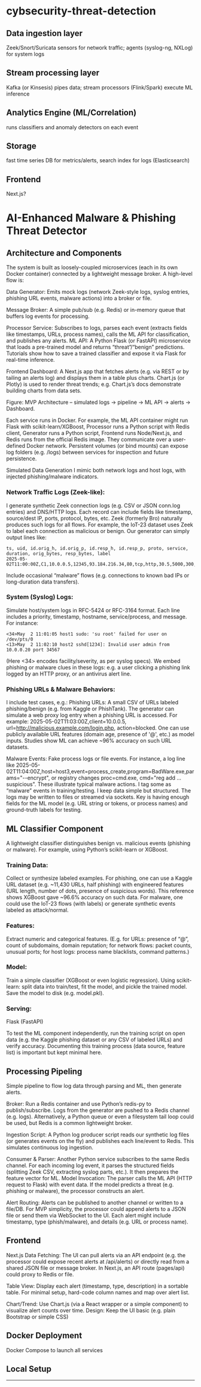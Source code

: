 # cybsecurity-threat-detection

## Data ingestion layer
Zeek/Snort/Suricata sensors for network traffic; agents (syslog-ng, NXLog) for system logs

## Stream processing layer
Kafka (or Kinsesis) pipes data; stream processors (Flink/Spark) execute ML inference

## Analytics Engine (ML/Correlation)
runs classifiers and anomaly detectors on each event

## Storage
fast time series DB for metrics/alerts, search index for logs (Elasticsearch)

## Frontend
Next.js?

# AI-Enhanced Malware & Phishing Threat Detector

## Architecture and Components
The system is built as loosely-coupled microservices (each in its own Docker container) connected by a lightweight message broker. A high-level flow is:

Data Generator: Emits mock logs (network Zeek-style logs, syslog entries, phishing URL events, malware actions) into a broker or file.

Message Broker: A simple pub/sub (e.g. Redis) or in-memory queue that buffers log events for processing.

Processor Service: Subscribes to logs, parses each event (extracts fields like timestamps, URLs, process names), calls the ML API for classification, and publishes any alerts.
ML API: A Python Flask (or FastAPI) microservice that loads a pre-trained model and returns “threat”/“benign” predictions. Tutorials show how to save a trained classifier and expose it via Flask for real-time inference.

Frontend Dashboard: A Next.js app that fetches alerts (e.g. via REST or by tailing an alerts log) and displays them in a table plus charts. Chart.js (or Plotly) is used to render threat trends; e.g. Chart.js’s docs demonstrate building charts from data sets.

Figure: MVP Architecture – simulated logs → pipeline → ML API → alerts → Dashboard. 

Each service runs in Docker. For example, the ML API container might run Flask with scikit-learn/XGBoost, Processor runs a Python script with Redis client, Generator runs a Python script, Frontend runs Node/Next.js, and Redis runs from the official Redis image. They communicate over a user-defined Docker network. Persistent volumes (or bind mounts) can expose log folders (e.g. /logs) between services for inspection and future persistence.

Simulated Data Generation
I mimic both network logs and host logs, with injected phishing/malware indicators.

### Network Traffic Logs (Zeek-like): 
I generate synthetic Zeek connection logs (e.g. CSV or JSON conn.log entries) and DNS/HTTP logs. Each record can include fields like timestamp, source/dest IP, ports, protocol, bytes, etc. Zeek (formerly Bro) naturally produces such logs for all flows. For example, the IoT-23 dataset uses Zeek to label each connection as malicious or benign. Our generator can simply output lines like:
```
ts, uid, id.orig_h, id.orig_p, id.resp_h, id.resp_p, proto, service, duration, orig_bytes, resp_bytes, label
2025-05-02T11:00:00Z,C1,10.0.0.5,12345,93.184.216.34,80,tcp,http,30.5,5000,300,benign
```
Include occasional “malware” flows (e.g. connections to known bad IPs or long-duration data transfers).

### System (Syslog) Logs: 
Simulate host/system logs in RFC-5424 or RFC-3164 format. Each line includes a priority, timestamp, hostname, service/process, and message. For instance:

```
<34>May  2 11:01:05 host1 sudo: 'su root' failed for user on /dev/pts/0
<13>May  2 11:02:10 host2 sshd[1234]: Invalid user admin from 10.0.0.20 port 34567
```

(Here <34> encodes facility/severity, as per syslog specs). We embed phishing or malware clues in these logs: e.g. a user clicking a phishing link logged by an HTTP proxy, or an antivirus alert line.

### Phishing URLs & Malware Behaviors: 
I include test cases, e.g.:
Phishing URLs: A small CSV of URLs labeled phishing/benign (e.g. from Kaggle or PhishTank). The generator can simulate a web proxy log entry when a phishing URL is accessed. For example: 2025-05-02T11:03:00Z,client=10.0.0.5, url=http://malicious.example.com/login.php, action=blocked. One can use publicly available URL features (domain age, presence of '@', etc.) as model inputs. Studies show ML can achieve ~96% accuracy on such URL datasets.

Malware Events: Fake process logs or file events. For instance, a log line like 2025-05-02T11:04:00Z,host=host3,event=process_create,program=BadWare.exe,params="--encrypt", or registry changes proc=cmd.exe, cmd="reg add ... suspicious". These illustrate typical malware actions. I tag some as “malware” events in training/testing.
I keep data simple but structured. The logs may be written to files or streamed via sockets. Key is having enough fields for the ML model (e.g. URL string or tokens, or process names) and ground-truth labels for testing.


## ML Classifier Component
A lightweight classifier distinguishes benign vs. malicious events (phishing or malware). For example, using Python’s scikit-learn or XGBoost.

### Training Data: 
Collect or synthesize labeled examples. For phishing, one can use a Kaggle URL dataset (e.g. ~11,430 URLs, half phishing) with engineered features (URL length, number of dots, presence of suspicious words). This reference shows XGBoost gave ~96.6% accuracy on such data. For malware, one could use the IoT-23 flows (with labels) or generate synthetic events labeled as attack/normal.

### Features: 
Extract numeric and categorical features. (E.g. for URLs: presence of “@”, count of subdomains, domain reputation; for network flows: packet counts, unusual ports; for host logs: process name blacklists, command patterns.)

### Model: 
Train a simple classifier (XGBoost or even logistic regression). Using scikit-learn: split data into train/test, fit the model, and pickle the trained model. Save the model to disk (e.g. model.pkl).

### Serving:
Flask (FastAPI)

To test the ML component independently, run the training script on open data (e.g. the Kaggle phishing dataset or any CSV of labeled URLs) and verify accuracy. Documenting this training process (data source, feature list) is important but kept minimal here.


## Processing Pipeling
Simple pipeline to flow log data through parsing and ML, then generate alerts.

Broker: Run a Redis container and use Python’s redis-py to publish/subscribe. Logs from the generator are pushed to a Redis channel (e.g. logs). Alternatively, a Python queue or even a filesystem tail loop could be used, but Redis is a common lightweight broker.

Ingestion Script: A Python log producer script reads our synthetic log files (or generates events on the fly) and publishes each line/event to Redis. This simulates continuous log ingestion.

Consumer & Parser: Another Python service subscribes to the same Redis channel. For each incoming log event, it parses the structured fields (splitting Zeek CSV, extracting syslog parts, etc.). It then prepares the feature vector for ML.
Model Invocation: The parser calls the ML API (HTTP request to Flask) with event data. If the model predicts a threat (e.g. phishing or malware), the processor constructs an alert.

Alert Routing: Alerts can be published to another channel or written to a file/DB. For MVP simplicity, the processor could append alerts to a JSON file or send them via WebSocket to the UI. Each alert might include timestamp, type (phish/malware), and details (e.g. URL or process name).

## Frontend
Next.js
Data Fetching: The UI can pull alerts via an API endpoint (e.g. the processor could expose recent alerts at /api/alerts) or directly read from a shared JSON file or message broker. In Next.js, an API route (pages/api) could proxy to Redis or file.

Table View: Display each alert (timestamp, type, description) in a sortable table. For minimal setup, hard-code column names and map over alert list.

Chart/Trend: Use Chart.js (via a React wrapper or a simple component) to visualize alert counts over time.
Design: Keep the UI basic (e.g. plain Bootstrap or simple CSS)


## Docker Deployment
Docker Compose to launch all services


## Local Setup
-----